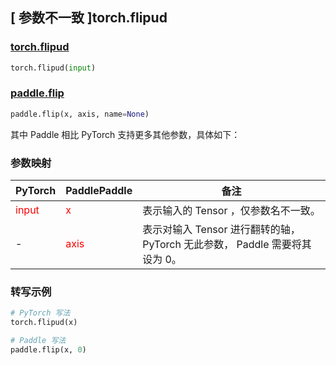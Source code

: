 ## [ 参数不一致 ]torch.flipud
### [torch.flipud](https://pytorch.org/docs/stable/generated/torch.flipud.html?highlight=flipud#torch.flipud)

```python
torch.flipud(input)
```

### [paddle.flip](https://www.paddlepaddle.org.cn/documentation/docs/zh/develop/api/paddle/flip_cn.html#flip)

```python
paddle.flip(x, axis, name=None)
```

其中 Paddle 相比 PyTorch 支持更多其他参数，具体如下：
### 参数映射

| PyTorch       | PaddlePaddle | 备注                                                   |
| ------------- | ------------ | ------------------------------------------------------ |
| <font color='red'> input </font> | <font color='red'> x </font> | 表示输入的 Tensor ，仅参数名不一致。  |
| -           | <font color='red'> axis </font>           | 表示对输入 Tensor 进行翻转的轴， PyTorch 无此参数， Paddle 需要将其设为 0。               |

### 转写示例
```python
# PyTorch 写法
torch.flipud(x)

# Paddle 写法
paddle.flip(x, 0)
```
